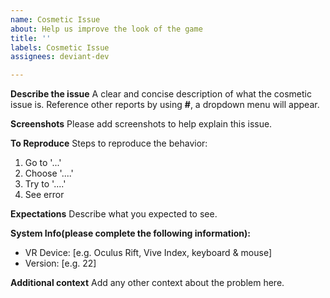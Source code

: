 ```yaml
---
name: Cosmetic Issue
about: Help us improve the look of the game
title: ''
labels: Cosmetic Issue
assignees: deviant-dev

---
```


**Describe the issue**
A clear and concise description of what the cosmetic issue is.
Reference other reports by using **#**, a dropdown menu will appear.

**Screenshots**
Please add screenshots to help explain this issue.

**To Reproduce**
Steps to reproduce the behavior:
1. Go to '...'
2. Choose '....'
3. Try to '....'
4. See error

**Expectations**
Describe what you expected to see.

**System Info(please complete the following information):**
 - VR Device: [e.g. Oculus Rift, Vive Index, keyboard & mouse]
 - Version: [e.g. 22]

**Additional context**
Add any other context about the problem here.
